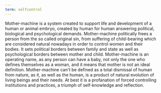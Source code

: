 ```yaml
---
term: selfcontrol
---
```

Mother-machine is a system created to support life and development of a human or animal embryo, created by human for human answering political, biological and psychological demands. Mother-machine politically frees a person from  the so called original sin, from suffering of child-bearing which are considered natural nowadays in order to control women and their bodies. It sets political borders between family and state as well as psychological borders between mother and child. Mother-machine is an operating name, as any person can have a baby, not only the one who defines themselves as a woman, and it means that mother is not an ideal definition. Mother-machine can't be defined as a total dismissal of human from nature, as it, as well as the human, is a product of natural evolution of living beings and their needs. At best it is a profanation of forced controlling institutions and practices, a triumph of self-knowledge and reflection.

